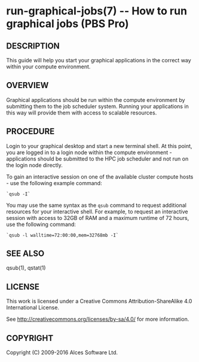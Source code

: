 # run-graphical-jobs(7) -- How to run graphical jobs (PBS Pro)

## DESCRIPTION

This guide will help you start your graphical applications in the correct way within your compute environment.

## OVERVIEW

Graphical applications should be run within the compute environment by submitting them to the job scheduler system. Running your applications in this way will provide them with access to scalable resources.

## PROCEDURE

Login to your graphical desktop and start a new terminal shell. At this point, you are logged in to a login node within the compute environment - applications should be submitted to the HPC job scheduler and not run on the login node directly.

To gain an interactive session on one of the available cluster compute hosts - use the following example command:

    `qsub -I`

You may use the same syntax as the `qsub` command to request additional resources for your interactive shell. For example, to request an interactive session with access to 32GB of RAM and a maximum runtime of 72 hours, use the following command:

    `qsub -l walltime=72:00:00,mem=32768mb -I`

## SEE ALSO

qsub(1), qstat(1)

## LICENSE

This work is licensed under a Creative Commons Attribution-ShareAlike 4.0 International License.

See <http://creativecommons.org/licenses/by-sa/4.0/> for more information.

## COPYRIGHT

Copyright (C) 2009-2016 Alces Software Ltd.
